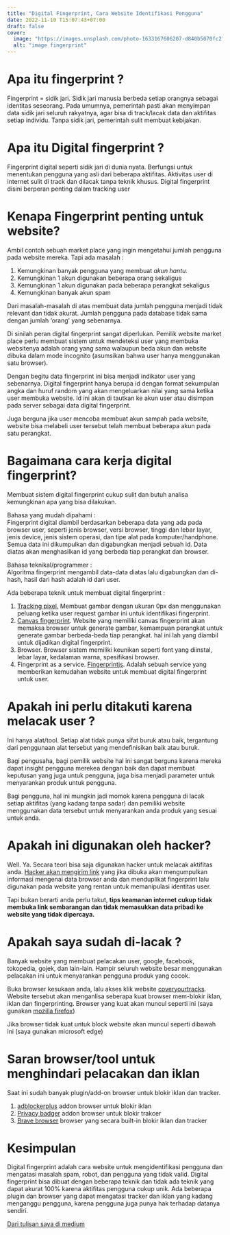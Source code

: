 ```yaml
---
title: "Digital Fingerprint, Cara Website Identifikasi Pengguna"
date: 2022-11-10 T15:07:43+07:00
draft: false
cover:
  image: "https://images.unsplash.com/photo-1633167606207-d840b5070fc2?ixlib=rb-1.2.1&ixid=MnwxMjA3fDB8MHxwaG90by1wYWdlfHx8fGVufDB8fHx8&auto=format&fit=crop&w=752&q=80"
  alt: "image fingerprint"
---
```


Apa itu fingerprint ?
=====================

Fingerprint = sidik jari. Sidik jari manusia berbeda setiap orangnya sebagai identitas seseorang. Pada umumnya, pemerintah pasti akan menyimpan data sidik jari seluruh rakyatnya, agar bisa di track/lacak data dan aktifitas setiap individu. Tanpa sidik jari, pemerintah sulit membuat kebijakan.

Apa itu Digital fingerprint ?
=============================

Fingerprint digital seperti sidik jari di dunia nyata. Berfungsi untuk menentukan pengguna yang asli dari beberapa aktifitas. Aktivitas user di internet sulit di track dan dilacak tanpa teknik khusus. Digital fingerprint disini berperan penting dalam tracking user

Kenapa Fingerprint penting untuk website?
=========================================

Ambil contoh sebuah market place yang ingin mengetahui jumlah pengguna pada website mereka. Tapi ada masalah :

1.  Kemungkinan banyak pengguna yang membuat _akun hantu._
2.  Kemungkinan 1 akun digunakan beberapa orang sekaligus
3.  Kemungkinan 1 akun digunakan pada beberapa perangkat sekaligus
4.  Kemungkinan banyak akun spam

Dari masalah-masalah di atas membuat data jumlah pengguna menjadi tidak relevant dan tidak akurat. Jumlah pengguna pada database tidak sama dengan jumlah ‘orang’ yang sebenarnya.

Di sinilah peran digital fingerprint sangat diperlukan. Pemilik website market place perlu membuat sistem untuk mendeteksi user yang membuka websitenya adalah orang yang sama walaupun beda akun dan website dibuka dalam mode incognito (asumsikan bahwa user hanya menggunakan satu browser).

Dengan begitu data fingerprint ini bisa menjadi indikator user yang sebenarnya. Digital fingerprint hanya berupa id dengan format sekumpulan angka dan huruf random yang akan mengeluarkan nilai yang sama ketika user membuka website. Id ini akan di tautkan ke akun user atau disimpan pada server sebagai data digital fingerprint.

Juga berguna jika user mencoba membuat akun sampah pada website, website bisa melabeli user tersebut telah membuat beberapa akun pada satu perangkat.

Bagaimana cara kerja digital fingerprint?
=========================================

Membuat sistem digital fingerprint cukup sulit dan butuh analisa kemungkinan apa yang bisa dilakukan.

Bahasa yang mudah dipahami :  
Fingerprint digital diambil berdasarkan beberapa data yang ada pada browser user, seperti jenis browser, versi browser, tinggi dan lebar layar, jenis device, jenis sistem operasi, dan tipe alat pada komputer/handphone. Semua data ini dikumpulkan dan digabungkan menjadi sebuah id. Data diatas akan menghasilkan id yang berbeda tiap perangkat dan browser.

Bahasa teknikal/programmer :  
Algoritma fingerprint mengambil data-data diatas lalu digabungkan dan di-hash, hasil dari hash adalah id dari user.

Ada beberapa teknik untuk membuat digital fingerprint :

1.  [Tracking pixel.](https://www.cookiepro.com/knowledge/tracking-pixel/) Membuat gambar dengan ukuran 0px dan menggunakan peluang ketika user request gambar ini untuk identifikasi fingerprint.
2.  [Canvas fingerprint](https://en.wikipedia.org/wiki/Canvas_fingerprinting). Website yang memiliki canvas fingerprint akan memaksa browser untuk generate gambar, kemampuan perangkat untuk generate gambar berbeda-beda tiap perangkat. hal ini lah yang diambil untuk dijadikan digital fingerprint.
3.  Browser. Browser sistem memiliki keunikan seperti font yang diinstal, lebar layar, kedalaman warna, spesifikasi browser.
4.  Fingerprint as a service. [Fingerprintjs](https://fingerprintjs.com/). Adalah sebuah service yang memberikan kemudahan website untuk membuat digital fingerprint untuk user.

Apakah ini perlu ditakuti karena melacak user ?
===============================================

Ini hanya alat/tool. Setiap alat tidak punya sifat buruk atau baik, tergantung dari penggunaan alat tersebut yang mendefinisikan baik atau buruk.

Bagi pengusaha, bagi pemilik website hal ini sangat berguna karena mereka dapat insight pengguna merekea dengan baik dan dapat membuat keputusan yang juga untuk pengguna, juga bisa menjadi parameter untuk menyarankan produk untuk pengguna.

Bagi pengguna, hal ini mungkin jadi momok karena pengguna di lacak setiap aktifitas (yang kadang tanpa sadar) dan pemiliki website menggunakan data tersebut untuk menyarankan anda produk yang sesuai untuk anda.

Apakah ini digunakan oleh hacker?
=================================

Well. Ya. Secara teori bisa saja digunakan hacker untuk melacak aktifitas anda. [Hacker akan mengirim link](https://thehackernews.com/2021/10/new-attack-let-attacker-collect-and.html) yang jika dibuka akan mengumpulkan informasi mengenai data browser anda dan menduplikat fingerprint lalu digunakan pada website yang rentan untuk memanipulasi identitas user.

Tapi bukan berarti anda perlu takut, **tips keamanan internet cukup tidak membuka link sembarangan dan tidak memasukkan data pribadi ke website yang tidak dipercaya.**

Apakah saya sudah di-lacak ?
============================

Banyak website yang membuat pelacakan user, google, facebook, tokopedia, gojek, dan lain-lain. Hampir seluruh website besar menggunakan pelacakan ini untuk menyarankan pengguna produk yang cocok.

Buka browser kesukaan anda, lalu akses klik website [coveryourtracks](https://coveryourtracks.eff.org/). Website tersebut akan menganlisa seberapa kuat browser mem-blokir iklan, iklan dan fingerprinting. Browser yang kuat akan muncul seperti ini (saya gunakan [mozilla firefox](https://www.mozilla.org/en-US/))

Jika browser tidak kuat untuk block website akan muncul seperti dibawah ini (saya gunakan microsoft edge)

Saran browser/tool untuk menghindari pelacakan dan iklan
========================================================

Saat ini sudah banyak plugin/add-on browser untuk blokir iklan dan tracker.

1.  [adblockerplus](https://adblockplus.org/) addon browser untuk blokir iklan
2.  [Privacy badger](https://privacybadger.org/) addon browser untuk blokir trakcer
3.  [Brave browser](https://brave.com/) browser yang secara built-in blokir iklan dan tracker

Kesimpulan
==========

Digital fingerprint adalah cara website untuk mengidentifikasi pengguna dan mengatasi masalah spam, robot, dan pengguna yang tidak valid. Digital fingerprint bisa dibuat dengan beberapa teknik dan tidak ada teknik yang dapat akurat 100% karena aktifitas pengguna cukup unik. Ada beberapa plugin dan browser yang dapat mengatasi tracker dan iklan yang kadang menganggu pengguna, karena pengguna juga punya hak terhadap datanya sendiri.

[Dari tulisan saya di medium](https://riochandra.medium.com/digital-fingerprint-cara-website-identifikasi-pengguna-906bea1ef15e)
